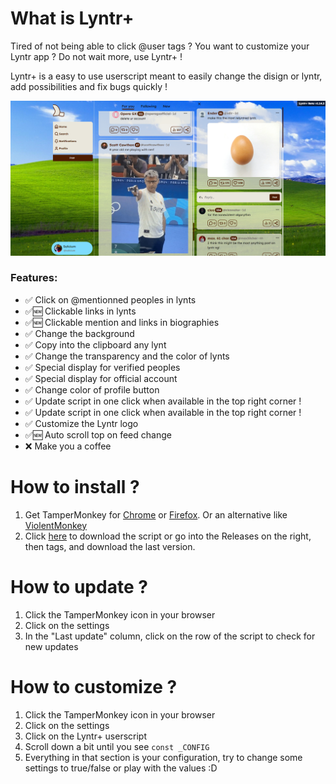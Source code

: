 # What is Lyntr+
 Tired of not being able to click @user tags ? You want to customize your Lyntr app ?
 Do not wait more, use Lyntr+ !
 
 Lyntr+ is a easy to use userscript meant to easily change the disign or lyntr, add possibilities and fix bugs quickly !

![lyntrplus-example.png](./lyntrplus-example.png)

### Features:
- ✅ Click on @mentionned peoples in lynts
- ✅🆕 Clickable links in lynts
- ✅🆕 Clickable mention and links in biographies
- ✅ Change the background
- ✅ Copy into the clipboard any lynt
- ✅ Change the transparency and the color of lynts
- ✅ Special display for verified peoples
- ✅ Special display for official account
- ✅ Change color of profile button
- ✅ Update script in one click when available in the top right corner !
- ✅ Update script in one click when available in the top right corner !
- ✅ Customize the Lyntr logo
- ✅🆕 Auto scroll top on feed change
- ❌ Make you a coffee

# How to install ?
 1. Get TamperMonkey for [Chrome](https://chromewebstore.google.com/detail/tampermonkey/dhdgffkkebhmkfjojejmpbldmpobfkfo?hl=fr) or [Firefox](https://addons.mozilla.org/fr/firefox/addon/tampermonkey/). Or an alternative like [ViolentMonkey](https://violentmonkey.github.io/)
 2. Click [here](https://github.com/Sylicium/lyntr-plus-userscript/raw/main/production/lyntr-plus.user.js) to download the script or go into the Releases on the right, then tags, and download the last version.

# How to update ?
 1. Click the TamperMonkey icon in your browser
 2. Click on the settings
 3. In the "Last update" column, click on the row of the script to check for new updates
 
# How to customize ?
 1. Click the TamperMonkey icon in your browser
 2. Click on the settings
 3. Click on the Lyntr+ userscript
 4. Scroll down a bit until you see `const _CONFIG`
 5. Everything in that section is your configuration, try to change some settings to true/false or play with the values :D
